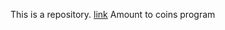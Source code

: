 This is a repository.
[link](https://nvjvn.github.io/learning-javascript/amount-to-coins.html)	Amount to coins program 

